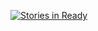 [![Stories in Ready](https://badge.waffle.io/ggdaltoso/calote.png?label=ready&title=Ready)](https://waffle.io/ggdaltoso/calote)


